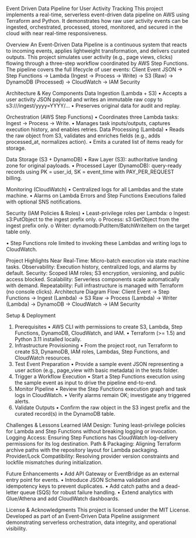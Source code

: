 Event Driven Data Pipeline for User Activity Tracking
This project implements a real-time, serverless event-driven data pipeline on AWS using Terraform and Python. It demonstrates how raw user activity events can be ingested, orchestrated, processed, stored, monitored, and secured in the cloud with near real-time responsiveness.

Overview
An Event-Driven Data Pipeline is a continuous system that reacts to incoming events, applies lightweight transformation, and delivers curated outputs. This project simulates user activity (e.g., page views, clicks) flowing through a three-step workflow coordinated by AWS Step Functions.
The pipeline covers the full lifecycle of user events:
Client Event JSON → Step Functions → Lambda (Ingest → Process → Write) → S3 (Raw) → DynamoDB (Processed) → CloudWatch → IAM Security

Architecture & Key Components
Data Ingestion (Lambda + S3)
•	Accepts a user activity JSON payload and writes an immutable raw copy to s3:///ingest/yyyy=YYYY/…
•	Preserves original data for audit and replay.

Orchestration (AWS Step Functions)
•	Coordinates three Lambda tasks: Ingest → Process → Write.
•	Manages task inputs/outputs, captures execution history, and enables retries.
Data Processing (Lambda)
•	Reads the raw object from S3, validates and enriches fields (e.g., adds processed_at, normalizes action).
•	Emits a curated list of items ready for storage.

Data Storage (S3 + DynamoDB)
•	Raw Layer (S3): authoritative landing zone for original payloads.
•	Processed Layer (DynamoDB): query-ready records using PK = user_id, SK = event_time with PAY_PER_REQUEST billing.

Monitoring (CloudWatch)
•	Centralized logs for all Lambdas and the state machine.
•	Alarms on Lambda Errors and Step Functions Executions failed with optional SNS notifications.

Security (IAM Policies & Roles)
•	Least-privilege roles per Lambda:
o	Ingest: s3:PutObject to the ingest prefix only.
o	Process: s3:GetObject from the ingest prefix only.
o	Writer: dynamodb:PutItem/BatchWriteItem on the target table only.

•	Step Functions role limited to invoking these Lambdas and writing logs to CloudWatch.

Project Highlights
Near Real-Time: Micro-batch execution via state machine tasks.
Observability: Execution history, centralized logs, and alarms by default.
Security: Scoped IAM roles; S3 encryption, versioning, and public access blocked.
Scalability: Serverless components scale automatically with demand.
Repeatability: Full infrastructure is managed with Terraform (no console clicks).
Architecture Diagram
Flow: Client Event → Step Functions → Ingest (Lambda) → S3 Raw → Process (Lambda) → Writer (Lambda) → DynamoDB → CloudWatch → IAM Security

Setup & Deployment
1.	Prerequisites
•	AWS CLI with permissions to create S3, Lambda, Step Functions, DynamoDB, CloudWatch, and IAM.
•	Terraform (>= 1.5) and Python 3.11 installed locally.
2.	Infrastructure Provisioning
•	From the project root, run Terraform to create S3, DynamoDB, IAM roles, Lambdas, Step Functions, and CloudWatch resources.
3.	Test Event Preparation
•	Provide a sample event JSON representing a user action (e.g., page_view with basic metadata) in the tests folder.
4.	Trigger a Workflow Execution
•	Start a Step Functions execution using the sample event as input to drive the pipeline end-to-end.
5.	Monitor Pipeline
•	Review the Step Functions execution graph and task logs in CloudWatch.
•	Verify alarms remain OK; investigate any triggered alerts.
6.	Validate Outputs
•	Confirm the raw object in the S3 ingest prefix and the curated record(s) in the DynamoDB table.

Challenges & Lessons Learned
IAM Design: Tuning least-privilege policies for Lambda and Step Functions without breaking logging or invocation.
Logging Access: Ensuring Step Functions has CloudWatch log-delivery permissions for its log destination.
Path & Packaging: Aligning Terraform archive paths with the repository layout for Lambda packaging.
Provider/Lock Compatibility: Resolving provider version constraints and lockfile mismatches during initialization.

Future Enhancements
•	Add API Gateway or EventBridge as an external entry point for events.
•	Introduce JSON Schema validation and idempotency keys to prevent duplicates.
•	Add catch paths and a dead-letter queue (SQS) for robust failure handling.
•	Extend analytics with Glue/Athena and add CloudWatch dashboards.

License & Acknowledgments
This project is licensed under the MIT License.
Developed as part of an Event-Driven Data Pipeline assignment demonstrating serverless orchestration, data integrity, and operational visibility.

